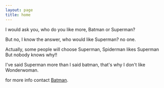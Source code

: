 ```yaml
---
layout: page
title: home
---
```


I would ask you, who do you like more, Batman or Superman?

But no, I know the answer, who would like Superman? no one.

Actually, some people will choose Superman, Spiderman likes Superman But nobody knows why!!

I've said Superman more than I said batman, that's why I don't like Wonderwoman.

for more info contact [Batman](https://www.marvel.com/).

